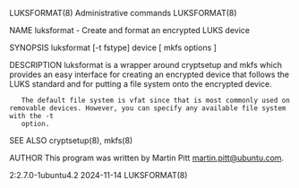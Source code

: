 LUKSFORMAT(8)							    Administrative commands							 LUKSFORMAT(8)

NAME
       luksformat - Create and format an encrypted LUKS device

SYNOPSIS
       luksformat [-t fstype] device [ mkfs options ]

DESCRIPTION
       luksformat is a wrapper around cryptsetup and mkfs which provides an easy interface for creating an encrypted device that follows the LUKS standard and
       for putting a file system onto the encrypted device.

       The default file system is vfat since that is most commonly used on removable devices. However, you can specify any available file system with the -t
       option.

SEE ALSO
       cryptsetup(8), mkfs(8)

AUTHOR
       This program was written by Martin Pitt <martin.pitt@ubuntu.com>.

2:2.7.0-1ubuntu4.2							  2024-11-14								 LUKSFORMAT(8)
